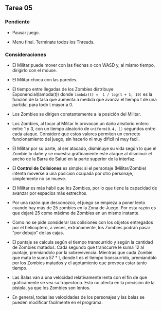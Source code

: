 ﻿## Tarea 05

### Pendiente

* Pausar juego.

* Menu final. Terminate todos los Threads.


### Consideraciones

* El Militar puede mover con las flechas o con WASD y, al mismo tiempo, dirigirlo con el mouse.

* El Militar choca con las paredes.

* El tiempo entre llegadas de los Zombies distribuye Exponencial(lambda(t)) donde ```lambda(t) =  1 / log(t + 1, 10)``` es la función de la tasa que aumenta a medida que avanza el tiempo t de una partida, para todo t mayor a 0.

* Los Zombies se dirigen constantemente a la posición del Militar.

* Los Zombies, al tocar al Militar le provocan un daño aleatorio entero entre 1 y 3, con un tiempo aleatorio de ```uniform(0.4, 1)``` segundos entre cada ataque. Consideré que estos valores permiten un correcto funcionamiento del juego, sin hacerlo ni muy dificil ni muy facil.

* El Militar por su parte, al ser atacado, disminuye su vida según lo que el Zombie lo dañe y se muestra gráficamente este ataque al disminuir el ancho de la Barra de Salud en la parte superior de la interfaz.

* El **Control de Colisiones** es simple: si el personaje (Militar/Zombie) intenta moverse a una posicion ocupada por otro personaje, simplemente no se mueve.

* El Militar es más hábil que los Zombies, por lo que tiene la capacidad de avanzar por espacios más estrechos.

* Por una razón que desconozco, el juego se empieza a poner lento cuando hay más de 25 zombies en la Zona de Juego. Por esta razón es que dejaré 25 como máximo de Zombies en un mismo instante.

* Como no se pide considerar las colisiones con los objetos entregados por el helicoptero, a veces, extrañamente, los Zombies podrán pasar "por debajo" de las cajas.

* El puntaje se calcula según el tiempo transcurrido y según la cantidad de Zombies matados. Cada segundo que transcurre le suma 12 al puntaje, premiandolo por la sobrevivencia. Mientras que cada Zombie que mata le suma 57 * t, donde t es el tiempo transcurrido, premiandolo por los Zombies matados y el agotamiento que provoca estar tanto tiempo.

* Las Balas van a una velocidad relativamente lenta con el fin de que gráficamente se vea su trayectoria. Esto no afecta en la precisión de la pistola, ya que los Zombies son lentos.

* En general, todas las velocidades de los personajes y las balas se pueden modificar fácilmente en el programa.



